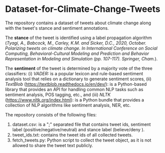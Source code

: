 # Dataset-for-Climate-Change-Tweets

The repository contains a dataset of tweets about climate change along with the tweet's stance and sentiment annotations.

The **stance** of the tweet is identified using a label propagation algorithm (_Tyagi, A., Babcock, M., Carley, K.M. and Sicker, D.C., 2020, October. Polarizing tweets on climate change. In International Conference on Social Computing, Behavioral-Cultural Modeling and Prediction and Behavior Representation in Modeling and Simulation (pp. 107-117). Springer, Cham._). 

The **sentiment** of the tweet is determined by a majority vote of the three classifiers: (i) _VADER:_ is a popular lexicon and rule-based sentiment analysis tool that relies on a dictionary to generate sentiment scores, (ii) _TextBlob_ (https://textblob.readthedocs.io/en/dev/): is a Python-based library that provides an API for handling common NLP tasks such as sentiment analysis, POS tagging, etc., and (iii) _NLTK_ (https://www.nltk.org/index.html): is a Python bundle that provides a collection of NLP algorithms like sentiment analysis, NER, etc.

The repository consists of the following files:
1. dataset.csv: is a ";" separated file that contains tweet ids, sentiment label (positive/negative/neutral) and stance label (believe/deny ).
2. tweet_ids.txt: contains the tweet ids of all collected tweets.
3. fetch_tweets.py: Python script to collect the tweet object, as it is not allowed to share the tweet text publicly.
